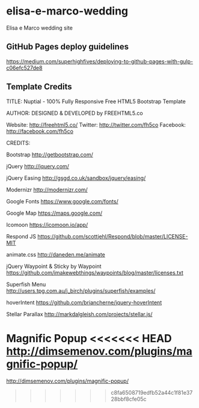 # elisa-e-marco-wedding
Elisa e Marco wedding site

## GitHub Pages deploy guidelines
https://medium.com/superhighfives/deploying-to-github-pages-with-gulp-c06efc527de8

## Template Credits

TITLE: 
Nuptial - 100% Fully Responsive Free HTML5 Bootstrap Template

AUTHOR:
DESIGNED & DEVELOPED by FREEHTML5.co

Website: http://freehtml5.co/
Twitter: http://twitter.com/fh5co
Facebook: http://facebook.com/fh5co

CREDITS:

Bootstrap
http://getbootstrap.com/

jQuery
http://jquery.com/

jQuery Easing
http://gsgd.co.uk/sandbox/jquery/easing/

Modernizr
http://modernizr.com/

Google Fonts
https://www.google.com/fonts/

Google Map
https://maps.google.com/

Icomoon
https://icomoon.io/app/

Respond JS
https://github.com/scottjehl/Respond/blob/master/LICENSE-MIT

animate.css
http://daneden.me/animate

jQuery Waypoint & Sticky by Waypoint
https://github.com/imakewebthings/waypoints/blog/master/licenses.txt

Superfish Menu
http://users.tpg.com.au/j_birch/plugins/superfish/examples/

hoverIntent
https://github.com/briancherne/jquery-hoverIntent

Stellar Parallax
http://markdalgleish.com/projects/stellar.js/

Magnific Popup
<<<<<<< HEAD
http://dimsemenov.com/plugins/magnific-popup/
=======
http://dimsemenov.com/plugins/magnific-popup/
>>>>>>> c8fa6508719edfb52a44c1f81e3728bbf8cfe05c
